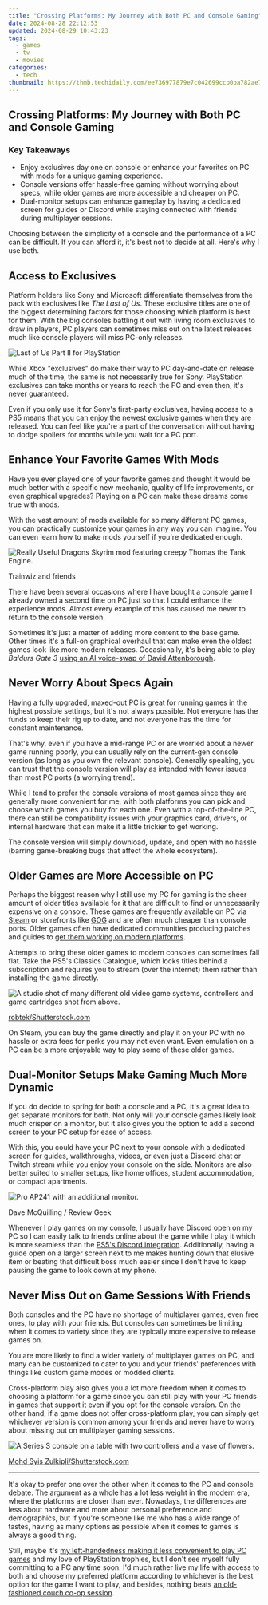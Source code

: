 ```yaml
---
title: "Crossing Platforms: My Journey with Both PC and Console Gaming"
date: 2024-08-28 22:12:53
updated: 2024-08-29 10:43:23
tags:
  - games
  - tv
  - movies
categories:
  - tech
thumbnail: https://thmb.techidaily.com/ee736977879e7c042699ccb0ba782ae72fcd626a8089f287da01eef91c5139c9.jpg
---
```


## Crossing Platforms: My Journey with Both PC and Console Gaming

### Key Takeaways

* Enjoy exclusives day one on console or enhance your favorites on PC with mods for a unique gaming experience.
* Console versions offer hassle-free gaming without worrying about specs, while older games are more accessible and cheaper on PC.
* Dual-monitor setups can enhance gameplay by having a dedicated screen for guides or Discord while staying connected with friends during multiplayer sessions.

 Choosing between the simplicity of a console and the performance of a PC can be difficult. If you can afford it, it's best not to decide at all. Here's why I use both.

##  Access to Exclusives

 Platform holders like Sony and Microsoft differentiate themselves from the pack with exclusives like _The Last of Us_. These exclusive titles are one of the biggest determining factors for those choosing which platform is best for them. With the big consoles battling it out with living room exclusives to draw in players, PC players can sometimes miss out on the latest releases much like console players will miss PC-only releases.

![Last of Us Part II for PlayStation](https://static1.howtogeekimages.com/wordpress/wp-content/uploads/2020/06/35e32769.jpeg) 

 While Xbox "exclusives" do make their way to PC day-and-date on release much of the time, the same is not necessarily true for Sony. PlayStation exclusives can take months or years to reach the PC and even then, it's never guaranteed.

 Even if you only use it for Sony's first-party exclusives, having access to a PS5 means that you can enjoy the newest exclusive games when they are released. You can feel like you're a part of the conversation without having to dodge spoilers for months while you wait for a PC port.

##  Enhance Your Favorite Games With Mods

 Have you ever played one of your favorite games and thought it would be much better with a specific new mechanic, quality of life improvements, or even graphical upgrades? Playing on a PC can make these dreams come true with mods.

 With the vast amount of mods available for so many different PC games, you can practically customize your games in any way you can imagine. You can even learn how to make mods yourself if you're dedicated enough.

![Really Useful Dragons Skyrim mod featuring creepy Thomas the Tank Engine.](https://static1.howtogeekimages.com/wordpress/wp-content/uploads/2024/03/skyrim-thomas.jpeg) 

Trainwiz and friends

 There have been several occasions where I have bought a console game I already owned a second time on PC just so that I could enhance the experience mods. Almost every example of this has caused me never to return to the console version.

 Sometimes it's just a matter of adding more content to the base game. Other times it's a full-on graphical overhaul that can make even the oldest games look like more modern releases. Occasionally, it's being able to play _Baldurs Gate 3_ [using an AI voice-swap of David Attenborough](https://tech-haven.techidaily.com/unveiling-chatgpts-powerful-features-how-to-utilize-custom-instructions/).

##  Never Worry About Specs Again

 Having a fully upgraded, maxed-out PC is great for running games in the highest possible settings, but it's not always possible. Not everyone has the funds to keep their rig up to date, and not everyone has the time for constant maintenance.

 That's why, even if you have a mid-range PC or are worried about a newer game running poorly, you can usually rely on the current-gen console version (as long as you own the relevant console). Generally speaking, you can trust that the console version will play as intended with fewer issues than most PC ports (a worrying trend).

 While I tend to prefer the console versions of most games since they are generally more convenient for me, with both platforms you can pick and choose which games you buy for each one. Even with a top-of-the-line PC, there can still be compatibility issues with your graphics card, drivers, or internal hardware that can make it a little trickier to get working.

 The console version will simply download, update, and open with no hassle (barring game-breaking bugs that affect the whole ecosystem).

##  Older Games are More Accessible on PC

 Perhaps the biggest reason why I still use my PC for gaming is the sheer amount of older titles available for it that are difficult to find or unnecessarily expensive on a console. These games are frequently available on PC via [Steam](http://www.steampowered.com) or storefronts like [GOG](http://www.gog.com) and are often much cheaper than console ports. Older games often have dedicated communities producing patches and guides to [get them working on modern platforms](https://instagram-videos.techidaily.com/updated-in-2024-mastering-the-height-final-cut-pro-x-techniques-for-instagram-video/).

 Attempts to bring these older games to modern consoles can sometimes fall flat. Take the PS5's Classics Catalogue, which locks titles behind a subscription and requires you to stream (over the internet) them rather than installing the game directly.

![A studio shot of many different old video game systems, controllers and game cartridges shot from above.](https://static1.howtogeekimages.com/wordpress/wp-content/uploads/2024/04/shutterstock_1290635251.jpg) 

[robtek/Shutterstock.com](https://www.shutterstock.com/image-photo/taipei-taiwan-august-29-2018-studio-1290635251)

 On Steam, you can buy the game directly and play it on your PC with no hassle or extra fees for perks you may not even want. Even emulation on a PC can be a more enjoyable way to play some of these older games.

##  Dual-Monitor Setups Make Gaming Much More Dynamic

 If you do decide to spring for both a console and a PC, it's a great idea to get separate monitors for both. Not only will your console games likely look much crisper on a monitor, but it also gives you the option to add a second screen to your PC setup for ease of access.

 With this, you could have your PC next to your console with a dedicated screen for guides, walkthroughs, videos, or even just a Discord chat or Twitch stream while you enjoy your console on the side. Monitors are also better suited to smaller setups, like home offices, student accommodation, or compact apartments.

![Pro AP241 with an additional monitor.](https://static1.howtogeekimages.com/wordpress/wp-content/uploads/2022/04/dce7b123.jpg) 

Dave McQuilling / Review Geek

 Whenever I play games on my console, I usually have Discord open on my PC so I can easily talk to friends online about the game while I play it which is more seamless than the [PS5's Discord integration](https://screen-sharing-recording.techidaily.com/new-discover-the-top-8-android-platforms-for-large-gatherings/). Additionally, having a guide open on a larger screen next to me makes hunting down that elusive item or beating that difficult boss much easier since I don't have to keep pausing the game to look down at my phone.

##  Never Miss Out on Game Sessions With Friends

 Both consoles and the PC have no shortage of multiplayer games, even free ones, to play with your friends. But consoles can sometimes be limiting when it comes to variety since they are typically more expensive to release games on.

 You are more likely to find a wider variety of multiplayer games on PC, and many can be customized to cater to you and your friends' preferences with things like custom game modes or modded clients.

 Cross-platform play also gives you a lot more freedom when it comes to choosing a platform for a game since you can still play with your PC friends in games that support it even if you opt for the console version. On the other hand, if a game does not offer cross-platform play, you can simply get whichever version is common among your friends and never have to worry about missing out on multiplayer gaming sessions.

![A Series S console on a table with two controllers and a vase of flowers.](https://static1.howtogeekimages.com/wordpress/wp-content/uploads/2024/03/series-s.jpeg) 

[Mohd Syis Zulkipli/Shutterstock.com](https://www.shutterstock.com/image-photo/melaka-malaysia-circa-april-2021-xbox-1967460649)

---

 It's okay to prefer one over the other when it comes to the PC and console debate. The argument as a whole has a lot less weight in the modern era, where the platforms are closer than ever. Nowadays, the differences are less about hardware and more about personal preference and demographics, but if you're someone like me who has a wide range of tastes, having as many options as possible when it comes to games is always a good thing.

 Still, maybe it's [my left-handedness making it less convenient to play PC games](https://extra-skills.techidaily.com/updated-perfecting-iphone-photography-mastery-of-macro-and-close-up-details/) and my love of PlayStation trophies, but I don't see myself fully committing to a PC any time soon. I'd much rather live my life with access to both and choose my preferred platform according to whichever is the best option for the game I want to play, and besides, nothing beats [an old-fashioned couch co-op session](https://facebook-video-footage.techidaily.com/new-achieve-high-rankings-on-youtube-with-top-seo-tips-1-11-for-2024/).

<ins class="adsbygoogle"
     style="display:block"
     data-ad-format="autorelaxed"
     data-ad-client="ca-pub-7571918770474297"
     data-ad-slot="1223367746"></ins>



<ins class="adsbygoogle"
     style="display:block"
     data-ad-client="ca-pub-7571918770474297"
     data-ad-slot="8358498916"
     data-ad-format="auto"
     data-full-width-responsive="true"></ins>
